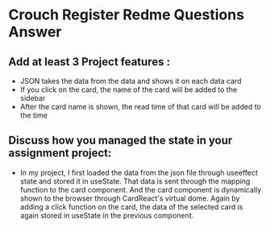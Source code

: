 # Crouch Register Redme Questions Answer

## Add at least 3 Project features :

 - JSON takes the data from the data and shows it on each data card
 - If you click on the card, the name of the card will be added to the sidebar
 - After the card name is shown, the read time of that card will be added to the time


## Discuss how you managed the state in your assignment project:

- In my project, I first loaded the data from the json file through useeffect state and stored it in useState. That data is sent through the mapping function to the card component. And the card component is dynamically shown to the browser through CardReact's virtual dome. Again by adding a click function on the card, the data of the selected card is again stored in useState in the previous component.

